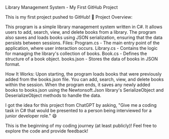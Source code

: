 Library Management System - My First GitHub Project

This is my first project pushed to GitHub! 🎉
Project Overview:

This program is a simple library management system written in C#. It allows users to add, search, view, and delete books from a library. The program also saves and loads books using JSON serialization, ensuring that the data persists between sessions.
Files:
    Program.cs - The main entry point of the application, where user interaction occurs.
    Library.cs - Contains the logic for managing the library's collection of books.
    Book.cs - Defines the structure of a book object.
    books.json - Stores the data of books in JSON format.

How It Works:
    Upon starting, the program loads books that were previously added from the books.json file.
    You can add, search, view, and delete books within the session.
    When the program ends, it saves any newly added books to books.json using the Newtonsoft.Json library's SerializeObject and DeserializeObject methods to handle the data.


I got the idea for this project from ChatGPT by asking, "Give me a coding task in C# that would be presented to a person being interviewed for a junior developer role." 😄

This is the beginning of my coding journey (at least publicly)! Feel free to explore the code and provide feedback!
